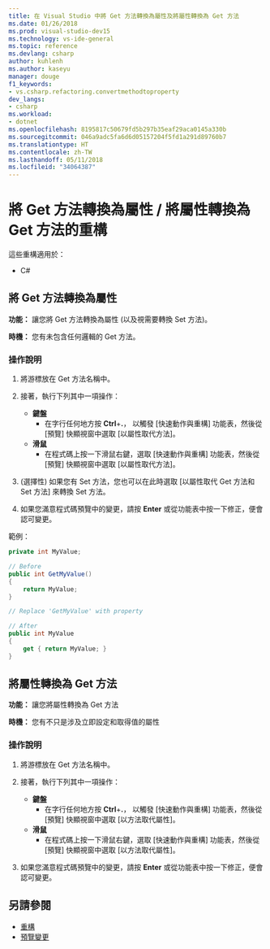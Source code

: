 ```yaml
---
title: 在 Visual Studio 中將 Get 方法轉換為屬性及將屬性轉換為 Get 方法
ms.date: 01/26/2018
ms.prod: visual-studio-dev15
ms.technology: vs-ide-general
ms.topic: reference
ms.devlang: csharp
author: kuhlenh
ms.author: kaseyu
manager: douge
f1_keywords:
- vs.csharp.refactoring.convertmethodtoproperty
dev_langs:
- csharp
ms.workload:
- dotnet
ms.openlocfilehash: 8195817c50679fd5b297b35eaf29aca0145a330b
ms.sourcegitcommit: 046a9adc5fa6d6d05157204f5fd1a291d89760b7
ms.translationtype: HT
ms.contentlocale: zh-TW
ms.lasthandoff: 05/11/2018
ms.locfileid: "34064387"
---
```

# <a name="convert-get-method-to-property--convert-property-to-get-method-refactorings"></a>將 Get 方法轉換為屬性 / 將屬性轉換為 Get 方法的重構

這些重構適用於：

- C#

## <a name="convert-get-method-to-property"></a>將 Get 方法轉換為屬性

**功能：** 讓您將 Get 方法轉換為屬性 (以及視需要轉換 Set 方法)。

**時機：** 您有未包含任何邏輯的 Get 方法。

### <a name="how-to"></a>操作說明

1. 將游標放在 Get 方法名稱中。

1. 接著，執行下列其中一項操作：

   - **鍵盤**
     - 在字行任何地方按 **Ctrl**+**.**， 以觸發 [快速動作與重構] 功能表，然後從 [預覽] 快顯視窗中選取 [以屬性取代方法]。
   - **滑鼠**
     - 在程式碼上按一下滑鼠右鍵，選取 [快速動作與重構] 功能表，然後從 [預覽] 快顯視窗中選取 [以屬性取代方法]。

1. (選擇性) 如果您有 Set 方法，您也可以在此時選取 [以屬性取代 Get 方法和 Set 方法] 來轉換 Set 方法。

1. 如果您滿意程式碼預覽中的變更，請按 **Enter** 或從功能表中按一下修正，便會認可變更。

範例：

```csharp
private int MyValue;

// Before
public int GetMyValue()
{
    return MyValue;
}

// Replace 'GetMyValue' with property

// After
public int MyValue
{
    get { return MyValue; }
}
```

## <a name="convert-property-to-get-method"></a>將屬性轉換為 Get 方法

**功能：** 讓您將屬性轉換為 Get 方法

**時機：** 您有不只是涉及立即設定和取得值的屬性

### <a name="how-to"></a>操作說明

1. 將游標放在 Get 方法名稱中。

1. 接著，執行下列其中一項操作：

   - **鍵盤**
     - 在字行任何地方按 **Ctrl**+**.**， 以觸發 [快速動作與重構] 功能表，然後從 [預覽] 快顯視窗中選取 [以方法取代屬性]。
   - **滑鼠**
     - 在程式碼上按一下滑鼠右鍵，選取 [快速動作與重構] 功能表，然後從 [預覽] 快顯視窗中選取 [以方法取代屬性]。

1. 如果您滿意程式碼預覽中的變更，請按 **Enter** 或從功能表中按一下修正，便會認可變更。

## <a name="see-also"></a>另請參閱

- [重構](../refactoring-in-visual-studio.md)
- [預覽變更](../../ide/preview-changes.md)